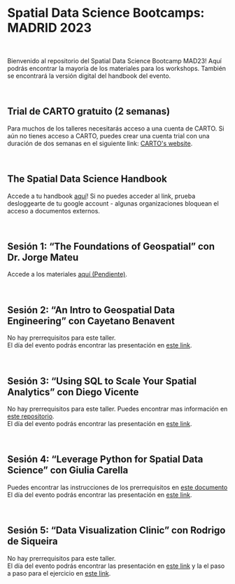 <h1>Spatial Data Science Bootcamps: MADRID 2023</h1>
<br>
<p>
Bienvenido al repositorio del Spatial Data Science Bootcamp MAD23! Aquí podrás encontrar la mayoría de los materiales para los workshops. También se encontrará la versión digital del handbook del evento.
 
</p>
<br>
<h2>Trial de CARTO gratuito (2 semanas)</h2>
<p>
Para muchos de los talleres necesitarás acceso a una cuenta de CARTO. Si aún no tienes acceso a CARTO, puedes crear una cuenta trial con una duración de dos semanas en el siguiente link: <a href="https://carto.com/signin/" target="_blank" rel="noopener noreferrer">CARTO's website</a>.
</p>
<br>
<h2>The Spatial Data Science Handbook</h2>
<p>
 Accede a tu handbook <a href="https://docs.google.com/presentation/d/1frXdUDUvSC5A9Zz-m0V3qvMrsGFp1OxoSyWZTR2tJec/edit?usp=sharing" target="_blank" rel="noopener noreferrer">aquí</a>! Si no puedes acceder al link, prueba desloggearte de tu google account - algunas organizaciones bloquean el acceso a documentos externos.
 
</p>
<br>
<h2>Sesión 1: “The Foundations of Geospatial” con Dr. Jorge Mateu</h2>
<p>
 Accede a los materiales <a href="" target="_blank" rel="noopener noreferrer">aquí (Pendiente)</a>. <br>
 
</p>
<br>
<h2>Sesión 2: “An Intro to Geospatial Data Engineering” con Cayetano Benavent</h2>

<p>
No hay prerrequisitos para este taller. <br>
El día del evento podrás encontrar las presentación en <a href="https://docs.google.com/presentation/d/1tW8R6d1tNt0Hc6tt7z_jSC0Ui1fYitsWYmjR4BLA3AE/edit#slide=id.g1349edbd6f7_0_258" target="_blank" rel="noopener noreferrer">este link</a>.
</p>
<br>

<h2>Sesión 3: “Using SQL to Scale Your Spatial Analytics” con Diego Vicente</h2>

<p>
No hay prerrequisitos para este taller. Puedes encontrar mas información en 
<a href="https://github.com/diego-vicente/sdsb-mad-2023">este repositorio</a>.
<br>
El día del evento podrás encontrar las presentación en <a href="https://docs.google.com/presentation/d/1g8rNGBMgdS_JMkUjlE2hK6pOCu9OlJOTJCFC6mqvKrM/edit#slide=id.p">este link</a>.
</p>
<br>
<h2>Sesión 4: “Leverage Python for Spatial Data Science” con Giulia Carella</h2>
<p>

Puedes encontrar las instrucciones de los prerrequisitos en [este documento](https://docs.google.com/document/d/1EwJHbla-tbT4LEbrZYRUfmm2JgEqcYYVD2hWmj-AA18/edit?usp=sharing)
El día del evento podrás encontrar las presentación en <a href="https://drive.google.com/file/d/1NiX5lN7em2oC3CktBjXxjJueWOFqblcN/view?usp=sharing">este link</a>.

</p>
<br>

<h2>Sesión 5: “Data Visualization Clinic” con Rodrigo de Siqueira</h2>
 
<p>
No hay prerrequisitos para este taller. <br>
El día del evento podrás encontrar las presentación en  <a href="https://docs.google.com/presentation/d/1TJ75638BZZSiN04MVnybDdKWIdef8lxL8Czs53YgOa0/edit?usp=sharing">este link</a> y la el paso a paso para el ejercicio en <a href="https://docs.google.com/document/d/1QPU2kPjABnNFgMMBEhGZX6FYmt2fC9KZMxv5SWduivI/edit#heading=h.at3zdv4z47n7">este link</a>.
</p>
<br>
